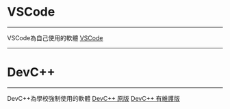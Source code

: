 # VSCode
*******
VSCode為自己使用的軟體
[VSCode](https://code.visualstudio.com/)
********
# DevC++
********
DevC++為學校強制使用的軟體
[DevC++ 原版](https://www.bloodshed.net/)
[DevC++ 有維護版](https://orwelldevcpp.blogspot.com/)
